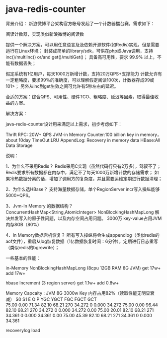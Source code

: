 java-redis-counter
==================

背景介绍：
新浪微博平台架构官方帐号发起了一个计数器擂台赛，需求如下：

阅读计数器，实现类似新浪微博的阅读数

提供一个解决方案，可以用任意语言及及依赖开源软件(如Redis)实现，但是需要运行在Linux环境；
封装成简单的library/sdk，可供在php或Java调用，支持 inc()/multiInc() or/and get()/multiGet()；
具备高可用性，要求 99.9% 以上，不能有数据丢失；

假定系统有1亿用户，每天1000万新增计数，支持20万QPS+支撑能力
计数允许有一定粗略度，要求99%的准确度，可以理解假定阅读100次，计数器存成99或101>；
另外从inc到get生效之间可允许有5秒左右的延迟。

合适的方案：综合QPS、可用性、硬件TCO、粗略度、延迟等因素，取得最佳收益的方案。

解决方案：

java-redis-counter设计用来满足以上需求，初步考虑如下：

Thrift RPC: 20W+ QPS 
JVM-in Memory Counter:100 billion key in memory，about 10day 
TimeOut:LRU
AppendLog: Recovery in memory data
HBase:All Data Storage

说明：

1、为什么不采用Redis？
Redis采用C实现（虽然代码行只有2万多），驾驭不了；
Redis要求所有数据都在内存中，满足不了每天1000万新增计数的存储需求；
如果冷热数据分离的话，增加了调用方的复杂度，并且需要运维定期进行数据清理；

2、为什么选HBase？
支持海量数据存储，单个RegionServer incr写入操纵能够5000+QPS。

3、Jvm-In Memory 的数据结构？
ConcurrentHashMap<String,AtomicInteger>
NonBlockingHashMapLong<AtomicInteger> 解决并发写入的原子性问题，以及内存空间占用问题。
3000万 key-value占用JVM内存8GB（80%）

4、In Memory数据宕机恢复？
所有写入操纵将会生成appendlog（类似redis的aof文件），重启从log恢复数据（1亿数据恢复时间：6分钟），定期进行日志重写（类似redis的bgrewrite）；


一些基本的性能：

in-Memory NonBlockingHashMapLong<AtomicInteger>  (8cpu 12GB RAM 8G JVM)
get  17w+
add 17w+

hbase Increment (3 region server)
get 1.1w+
add 0.8w+

Memory Capcaity : JVM 8G  3000w Key 内存占用82%（读取性能无明显衰减）
 S0     S1     E      O      P     YGC     YGCT    FGC    FGCT     GCT   
 75.00   0.00  71.34  82.10  68.21    270   34.272     0    0.000   34.272
 75.00   0.00  96.44  82.10  68.21    270   34.272     0    0.000   34.272
  0.00  75.00  20.01  82.10  68.21    271   34.361     0    0.000   34.361
  0.00  75.00  45.39  82.10  68.21    271   34.361     0    0.000   34.361

recoverylog load 



